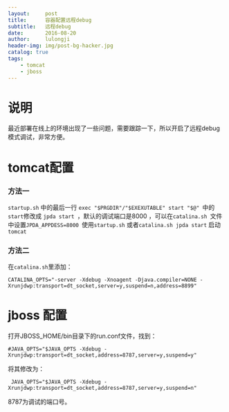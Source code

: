 ```yaml
---
layout:     post
title:      容器配置远程debug
subtitle:   远程debug
date:       2016-08-20
author:     lulongji
header-img: img/post-bg-hacker.jpg
catalog: true
tags:
    - tomcat
    - jboss
---
```


# 说明
最近部署在线上的环境出现了一些问题，需要跟踪一下，所以开启了远程debug模式调试，非常方便。

# tomcat配置

### 方法一
```startup.sh``` 中的最后一行 ```exec "$PRGDIR"/"$EXEXUTABLE" start "$@" ```中的```start```修改成 ```jpda start ```，默认的调试端口是8000 ，可以在```catalina.sh ```文件中设置```JPDA_APPDESS=8000 ```使用```startup.sh``` 或者```catalina.sh jpda start``` 启动```tomcat``` 

### 方法二
在```catalina.sh```里添加： 

    CATALINA_OPTS="-server -Xdebug -Xnoagent -Djava.compiler=NONE -Xrunjdwp:transport=dt_socket,server=y,suspend=n,address=8899" 


# jboss 配置

打开JBOSS_HOME/bin目录下的run.conf文件，找到：

    #JAVA_OPTS="$JAVA_OPTS -Xdebug -Xrunjdwp:transport=dt_socket,address=8787,server=y,suspend=y"

将其修改为：

     JAVA_OPTS="$JAVA_OPTS -Xdebug -Xrunjdwp:transport=dt_socket,address=8787,server=y,suspend=n"

8787为调试的端口号。

